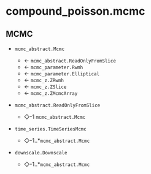 # compound_poisson.mcmc

## MCMC

- `mcmc_abstract.Mcmc`
  - &larr; `mcmc_abstract.ReadOnlyFromSlice`
  - &larr; `mcmc_parameter.Rwmh`
  - &larr; `mcmc_parameter.Elliptical`
  - &larr; `mcmc_z.ZRwmh`
  - &larr; `mcmc_z.ZSlice`
  - &larr; `mcmc_z.ZMcmcArray`


- `mcmc_abstract.ReadOnlyFromSlice`
  - &#x25C7;-1 `mcmc_abstract.Mcmc`


- `time_series.TimeSeriesMcmc`
  - &#x25C7;-1..\*`mcmc_abstract.Mcmc`


- `downscale.Downscale`
  - &#x25C7;-1..\*`mcmc_abstract.Mcmc`
